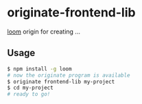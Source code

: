 originate-frontend-lib
======================

[loom][1] origin for creating ...

Usage
-----

```sh
$ npm install -g loom
# now the originate program is available
$ originate frontend-lib my-project
$ cd my-project
# ready to go!
```

  [1]:https://github.com/rpflorence/loom


